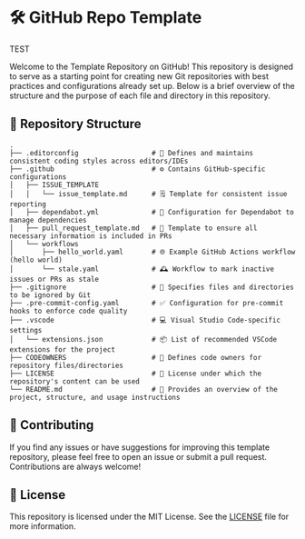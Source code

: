 # 🛠️ GitHub Repo Template

TEST

Welcome to the Template Repository on GitHub! This repository is designed to serve as a starting point for creating new Git repositories with best practices and configurations already set up. Below is a brief overview of the structure and the purpose of each file and directory in this repository.

## 📁 Repository Structure

```text
.
├── .editorconfig                  # 📝 Defines and maintains consistent coding styles across editors/IDEs
├── .github                        # ⚙️ Contains GitHub-specific configurations
│   ├── ISSUE_TEMPLATE
│   │   └── issue_template.md      # 🗒️ Template for consistent issue reporting
│   ├── dependabot.yml             # 🤖 Configuration for Dependabot to manage dependencies
│   ├── pull_request_template.md   # 📝 Template to ensure all necessary information is included in PRs
│   └── workflows
│       ├── hello_world.yaml       # 🌐 Example GitHub Actions workflow (hello world)
│       └── stale.yaml             # 🕰️ Workflow to mark inactive issues or PRs as stale
├── .gitignore                     # 🚫 Specifies files and directories to be ignored by Git
├── .pre-commit-config.yaml        # ✅ Configuration for pre-commit hooks to enforce code quality
├── .vscode                        # 💻 Visual Studio Code-specific settings
│   └── extensions.json            # 📦 List of recommended VSCode extensions for the project
├── CODEOWNERS                     # 👥 Defines code owners for repository files/directories
├── LICENSE                        # 📜 License under which the repository's content can be used
└── README.md                      # 📖 Provides an overview of the project, structure, and usage instructions
```

## 🤝 Contributing

If you find any issues or have suggestions for improving this template repository, please feel free to open an issue or submit a pull request. Contributions are always welcome!

## 📜 License

This repository is licensed under the MIT License. See the [LICENSE](LICENSE) file for more information.
